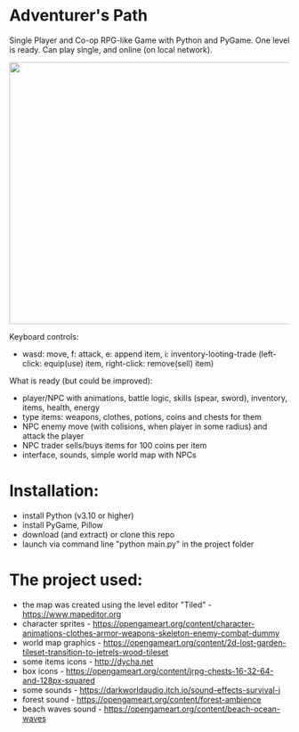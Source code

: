# Adventurer's Path

Single Player and Co-op RPG-like Game with Python and PyGame. One level is ready. Can play single, and online (on local network).

<img src="https://github.com/lestec-al/rpg-like-python-game/raw/main/pic_game.png" width="751" height="470"/>

Keyboard controls:
- wasd: move, f: attack, e: append item, i: inventory-looting-trade (left-click: equip(use) item, right-click: remove(sell) item)

What is ready (but could be improved):
- player/NPC with animations, battle logic, skills (spear, sword), inventory, items, health, energy
- type items: weapons, clothes, potions, coins and chests for them
- NPC enemy move (with colisions, when player in some radius) and attack the player
- NPC trader sells/buys items for 100 coins per item
- interface, sounds, simple world map with NPCs


# Installation:

- install Python (v3.10 or higher)
- install PyGame, Pillow
- download (and extract) or clone this repo
- launch via command line "python main.py" in the project folder


# The project used:

- the map was created using the level editor "Tiled" - https://www.mapeditor.org
- character sprites - https://opengameart.org/content/character-animations-clothes-armor-weapons-skeleton-enemy-combat-dummy
- world map graphics - https://opengameart.org/content/2d-lost-garden-tileset-transition-to-jetrels-wood-tileset
- some items icons - http://dycha.net
- box icons - https://opengameart.org/content/jrpg-chests-16-32-64-and-128px-squared
- some sounds - https://darkworldaudio.itch.io/sound-effects-survival-i
- forest sound - https://opengameart.org/content/forest-ambience
- beach waves sound - https://opengameart.org/content/beach-ocean-waves